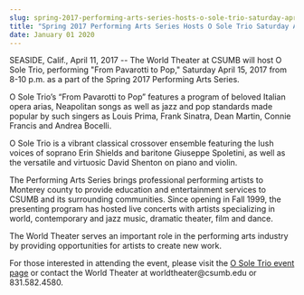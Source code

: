 ```yaml
---
slug: spring-2017-performing-arts-series-hosts-o-sole-trio-saturday-april-15
title: "Spring 2017 Performing Arts Series Hosts O Sole Trio Saturday April 15"
date: January 01 2020
---
```


<p>SEASIDE, Calif., April 11, 2017 -- The World Theater at CSUMB will host O Sole Trio, performing "From Pavarotti to Pop," Saturday April 15, 2017 from 8-10 p.m. as a part of the Spring 2017 Performing Arts Series. </p><p>O Sole Trio’s “From Pavarotti to Pop” features a program of beloved Italian opera arias, Neapolitan songs as well as jazz and pop standards made popular by such singers as Louis Prima, Frank Sinatra, Dean Martin, Connie Francis and Andrea Bocelli.
</p><p>O Sole Trio is a vibrant classical crossover ensemble featuring the lush voices of soprano Erin Shields and baritone Giuseppe Spoletini, as well as the versatile and virtuosic David Shenton on piano and violin.
</p><p>The Performing Arts Series brings professional performing artists to Monterey county to provide education and entertainment services to CSUMB and its surrounding communities. Since opening in Fall 1999, the presenting program has hosted live concerts with artists specializing in world, contemporary and jazz music, dramatic theater, film and dance.
</p><p>The World Theater serves an important role in the performing arts industry by providing opportunities for artists to create new work.
</p><p>For those interested in attending the event, please visit the <a href="https://csumb.edu/worldtheater/o&#45;sole&#45;trio&#45;pavarotti&#45;pop">O Sole Trio event page</a> or contact the World Theater at worldtheater@csumb.edu or 831.582.4580.
</p>
